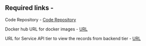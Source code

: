 
## Required links - 

Code Repository - [Code Repository](https://github.com/kundanpandey15/nagpdevops)

Docker hub URL for docker images - [URL](https://hub.docker.com/repository/docker/kundanpandey15/climateapi/)

URL for Service API tier to view the records from backend tier - [URL](http://34.171.163.31/weatherforecast)

